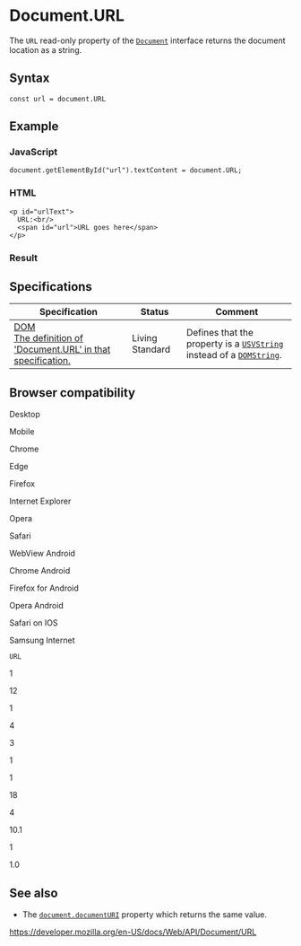 # Document.URL

The `URL` read-only property of the [`Document`](../document) interface returns the document location as a string.

## Syntax

    const url = document.URL

## Example

### JavaScript

    document.getElementById("url").textContent = document.URL;

### HTML

    <p id="urlText">
      URL:<br/>
      <span id="url">URL goes here</span>
    </p>

### Result

## Specifications

<table><thead><tr class="header"><th>Specification</th><th>Status</th><th>Comment</th></tr></thead><tbody><tr class="odd"><td><a href="https://dom.spec.whatwg.org/#dom-document-url">DOM<br />
<span class="small">The definition of 'Document.URL' in that specification.</span></a></td><td><span class="spec-living">Living Standard</span></td><td>Defines that the property is a <a href="../usvstring"><code>USVString</code></a> instead of a <a href="../domstring"><code>DOMString</code></a>.</td></tr></tbody></table>

## Browser compatibility

Desktop

Mobile

Chrome

Edge

Firefox

Internet Explorer

Opera

Safari

WebView Android

Chrome Android

Firefox for Android

Opera Android

Safari on IOS

Samsung Internet

`URL`

1

12

1

4

3

1

1

18

4

10.1

1

1.0

## See also

- The [`document.documentURI`](documenturi) property which returns the same value.

<a href="https://developer.mozilla.org/en-US/docs/Web/API/Document/URL" class="_attribution-link">https://developer.mozilla.org/en-US/docs/Web/API/Document/URL</a>
